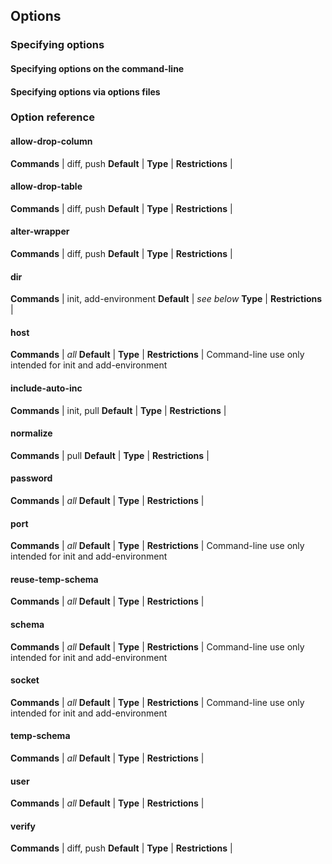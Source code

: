 ## Options

### Specifying options

#### Specifying options on the command-line

#### Specifying options via options files

### Option reference

#### allow-drop-column

**Commands** | diff, push
**Default** | 
**Type** | 
**Restrictions** | 



#### allow-drop-table

**Commands** | diff, push
**Default** | 
**Type** | 
**Restrictions** | 



#### alter-wrapper

**Commands** | diff, push
**Default** | 
**Type** | 
**Restrictions** | 



#### dir

**Commands** | init, add-environment
**Default** | *see below*
**Type** | 
**Restrictions** | 



#### host

**Commands** | *all*
**Default** | 
**Type** | 
**Restrictions** | Command-line use only intended for init and add-environment



#### include-auto-inc

**Commands** | init, pull
**Default** | 
**Type** | 
**Restrictions** | 



#### normalize

**Commands** | pull 
**Default** | 
**Type** | 
**Restrictions** | 



#### password

**Commands** | *all*
**Default** | 
**Type** | 
**Restrictions** | 



#### port

**Commands** | *all*
**Default** | 
**Type** | 
**Restrictions** | Command-line use only intended for init and add-environment



#### reuse-temp-schema

**Commands** | *all*
**Default** | 
**Type** | 
**Restrictions** | 



#### schema

**Commands** | *all*
**Default** | 
**Type** | 
**Restrictions** | Command-line use only intended for init and add-environment



#### socket

**Commands** | *all*
**Default** | 
**Type** | 
**Restrictions** | Command-line use only intended for init and add-environment



#### temp-schema

**Commands** | *all*
**Default** | 
**Type** | 
**Restrictions** | 



#### user

**Commands** | *all*
**Default** | 
**Type** | 
**Restrictions** | 



#### verify

**Commands** | diff, push
**Default** | 
**Type** | 
**Restrictions** | 

